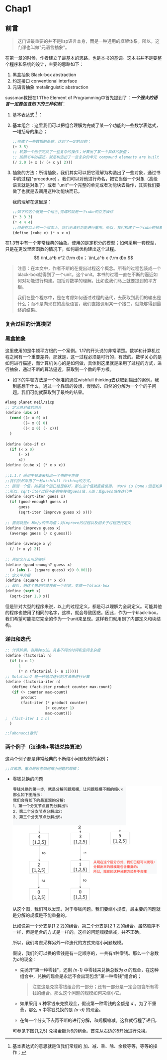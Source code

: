 # Chap1

##  前言

> 这门课最重要的并不是lisp语言本身，而是一种通用的框架体系。所以，这门课也叫做"元语言抽象"。

在第一章的时候，作者建立了最基本的思路，也是本书的基调。这本书并不是要整个程序和系统的设计，主要的思路如下：

1. 黑盒抽象	  Black-box abstraction
2. 约定接口      conventional interface
3. 元语言抽象  metalinguistic abstraction

  sussman教授在1.1The Element of Programming中首先提到了：***一个强大的语言一定要包含如下的三种机制***：

1. 基本表达式 [^ ①] ：

   [^①]:基本表达式的意思就是值我们常规的 加、减、乘、除、余数等等，等等的操作；

2. 基本组合：这里我们可以把组合理解为完成了某一个功能的一些数学表达式，一堆括号的集合；

   ```lisp
   ;;完成了一些数据的处理，达到了一定的目的；
   (+ 3 5)
   ;; 较第一个例子完成了一些复杂的操作；计算出了某一个具体的数值；
   ;; 按照书中的描述，就是构造出了一些复杂的单元 compound elements are built fro simpler ones.
   (/ 2.0 (+ x (/ (+ x y) 2)))
   ```

3. 抽象的方法：所谓抽象，我们其实可以把它理解为构造出了一些对象，通过书中的过程[^procedure] 。我们可以对他进行命名，把它当做一个对象（高级语言就是对象了）或者  "unit"一个完整的单元或者功能块去操作，其实我们要做了也就是去调用这种功能块而已。

   我的理解在这里是：

   ```lisp
   ;;如下的这个就是一个组合,完成的就是一个cube的立方操作
   (* 3 3 3)
   (* 4 4 4)
   ;;但是在以上的一个层面上，我们无法对功能进行重用。所以，我们构建了一个cube的抽象
   (define (cube x) (* x x x)
   ```



​     在1.3节中有一个非常经典的抽象。使用的是定积分的模型；如何采用一套模型，只是在更改里面函数的情况下，如何最优构建出这个过程。
$$
\int_a^b x^2 {\rm d}x； \int_a^b x {\rm d}x
$$

> 注意：在本文中，作者不断的在提出过程这个概念。所有的过程包装成一个black-box就得到了一个unit。这个unit。本书的过程一直在不断的逼近如何对功能进行构建。包括对数学的理解。比如说我们马上就要提到的平方根。
>
> 我们在整个程序中，是在考虑如何通过过程的迭代，去获取到我们的输出是什么；而不是向现在的高级语言，我们直接调用某一个接口，就能够得到最终的结果。

### 复合过程的计算模型



### 黑盒抽象

这里使用的是牛顿平方根的一个案例。1.17的开头说的非常清楚。数学和计算机过程之间有一个重要差异，那就是，这一过程必须是可行的，有效的。数学关心的是如何进行描述，而计算机关心的是如何做，具体到这里就是采用了过程的方式，进行抽象，通过不断的算法逼近，获取到一个数的平方根。

* 如下的牛顿方法是一个标准的通过wishfull thinking去获取到输出的案例。我到底想干什么，通过一个靠谱的设想，慢慢的、自然的分解为一个个的子问题。我们可能就获取到了最终的结果。

```lisp
#lang planet neil/sicp
;; 定义绝对值的组合
(define (abs x)
  (cond ((> x 0) x)
        ((= x 0) 0)
        ((< x 0) (- x)))
  )

(define (abs-if x)
  (if (< x 0)
      (- x)
      x))
(define (cube x) (* x x x))

;;1.1.7 采用牛顿法来找出一个书的平方根
;;我们依然采用了一种wishfull thiking的方式。
;; 猜测一个值，如果这个值已经足够好，那么这个值就直接使用， Work is Done；但是如果这个值不够精确，就不断的improve；
;;所以，sqrt-iter过程不断的在接收guess值，x值；即guess值在迭代中
(define (sqrt-iter guess x)
  (if (good-enough? guess x)   
      guess
      (sqrt-iter (improve guess x) x)))

;; 猜测就是x 和x/y的平均值；对improve的过程以及相关子过程进行定义
(define (improve guess x)
  (average guess (/ x guess)))

(define (average x y)
  (/ (+ x y) 2))

;; 再定义什么叫足够好
(define (good-enough? guess x)
  (< (abs (- (square guess) x)) 0.001))
;; 定义平方根
(define (square x) (* x x))
;; 最后，把这个猜测的过程做一个封装，变成一个black-box
(define (sqrt x)
  (sqrt-iter 1.0 x))
```

但是针对大型的程序来说，以上的过程定义，都是可以理解为全局定义。可能其他的程序也使用了相同的名字，这样，就会导致困惑。因此，作为一个black-box，我们希望可能把它完全的作为一个unit来呈现。这样我们就用到了内部定义和块结构。

### 递归和迭代

```lisp
;; 计算阶乘，有两种方法。具备不同的时间和空间复杂度
(define (factorial n)
  (if (= n 1)
      1
      (* n (factorial (- n 1)))))
;; Solution2 是一种通过迭代的方法来进行计算
(define (factoria-iter n)
   (define (fact-iter product counter max-count)
   (if (> counter max-count)
       product
       (fact-iter (* product counter)
                  (+ counter 1)
                  max-count)))
;  (fact-iter 1 1 n)
  )
```



```lisp
;;Fabonacci数列

```

### 两个例子（汉诺塔+零钱兑换算法）
 这两个例子都是非常经典的不断缩小问题规模的案例；
 ```lisp
 ;;汉诺塔，重点是思考如何缩小问题的规模；
 
 ```

+ 零钱兑换的问题

  ![image](https://github.com/leopoldhome/SICP-study-note/blob/main/images-folder/coin.png)

  从这个图，我们可以发现，对于零钱问题。我们要缩小规模，最主要的问题就是分解的规模是不能重叠的。

  比如说第一个分支是[1 2 2]的组合，第二个分支是[2 1 2]的组合。虽然顺序不一样，但是组合的方式是一样的。这样的问题规模缩减，并不正确。 

  所以，我们考虑采样另外一种迭代的方式来缩小问题规模。

  假设，我们的可以换的零钱是有一定顺序的，一共有*n*种零钱。那么一个总数为*a*的现金：

  + 先抛开"第一种零钱"，还剩 *(n-1)* 中零钱来兑换总数为 *a* 的现金，在这种组合中，兑换的现金是永远不会出现包含"第一种零钱"组合的；

    > 注意这是兑换零钱组合的一部分；还有一部分是一定会包含所有零钱的组合。那么这个问题的规模如何来缩小它。

  + 如果采用 *n* 种零钱来兑换现金，假设第一种零钱的金额是 *d* 。为了不重叠，那么 *n* 中零钱兑换的是 *(a-d)* 的现金。

  + 在每一个分支下去再不断的进行分解，和规模缩减。这样就行程了递归。

  可参见下图{1,2,5} 兑换金额为6的组合。首先从右边的5开始进行兑换。

  

